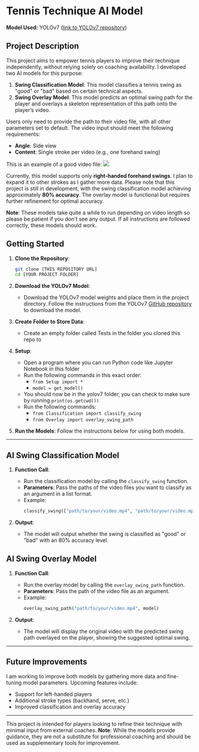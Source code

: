 
# Tennis Technique AI Model

**Model Used:** YOLOv7 ([link to YOLOv7 repository](https://github.com/WongKinYiu/yolov7/tree/main))

## Project Description

This project aims to empower tennis players to improve their technique independently, without relying solely on coaching availability. I developed two AI models for this purpose:

1. **Swing Classification Model**: This model classifies a tennis swing as "good" or "bad" based on certain technical aspects.
2. **Swing Overlay Model**: This model predicts an optimal swing path for the player and overlays a skeleton representation of this path onto the player’s video.

Users only need to provide the path to their video file, with all other parameters set to default. The video input should meet the following requirements:
- **Angle**: Side view
- **Content**: Single stroke per video (e.g., one forehand swing)

This is an example of a good video file:
![](https://github.com/Stanleyhoo1/Tennis-Technique/blob/main/Example%20Video.gif)
  
Currently, this model supports only **right-handed forehand swings**. I plan to expand it to other strokes as I gather more data. Please note that this project is still in development, with the swing classification model achieving approximately **80% accuracy**. The overlay model is functional but requires further refinement for optimal accuracy.

**Note**: These models take quite a while to run depending on video length so please be patient if you don't see any output. If all instructions are followed correctly, these models should work.

## Getting Started

1. **Clone the Repository**:
   ```bash
   git clone [THIS REPOSITORY URL]
   cd [YOUR PROJECT FOLDER]
   ```

2. **Download the YOLOv7 Model**:
   - Download the YOLOv7 model weights and place them in the project directory. Follow the instructions from the YOLOv7 [GitHub repository](https://github.com/WongKinYiu/yolov7/tree/main) to download the model.

3. **Create Folder to Store Data**:
   - Create an empty folder called Tests in the folder you cloned this repo to
  
4. **Setup**:
   - Open a program where you can run Python code like Jupyter Notebook in this folder
   - Run the following commands in this exact order:
     - `from Setup import *`
     - `model = get_model()`
   - You should now be in the yolov7 folder, you can check to make sure by running `print(os.getcwd())`
   - Run the following commands:
     - `from Classification import classify_swing`
     - `from Overlay import overlay_swing_path`
3. **Run the Models**:
   Follow the instructions below for using both models.

---

## AI Swing Classification Model

1. **Function Call**:
   - Run the classification model by calling the `classify_swing` function.
   - **Parameters**: Pass the paths of the video files you want to classify as an argument in a list format.
   - Example:
     ```python
     classify_swing(["path/to/your/video.mp4", "path/to/your/video.mp4"], model)
     ```

2. **Output**:
   - The model will output whether the swing is classified as "good" or "bad" with an 80% accuracy level.

## AI Swing Overlay Model

1. **Function Call**:
   - Run the overlay model by calling the `overlay_swing_path` function.
   - **Parameters**: Pass the path of the video file as an argument.
   - Example:
     ```python
     overlay_swing_path("path/to/your/video.mp4", model)
     ```

2. **Output**:
   - The model will display the original video with the predicted swing path overlayed on the player, showing the suggested optimal swing.

---

## Future Improvements
I am working to improve both models by gathering more data and fine-tuning model parameters. Upcoming features include:
- Support for left-handed players
- Additional stroke types (backhand, serve, etc.)
- Improved classification and overlay accuracy

---

This project is intended for players looking to refine their technique with minimal input from external coaches. **Note**: While the models provide guidance, they are not a substitute for professional coaching and should be used as supplementary tools for improvement.

